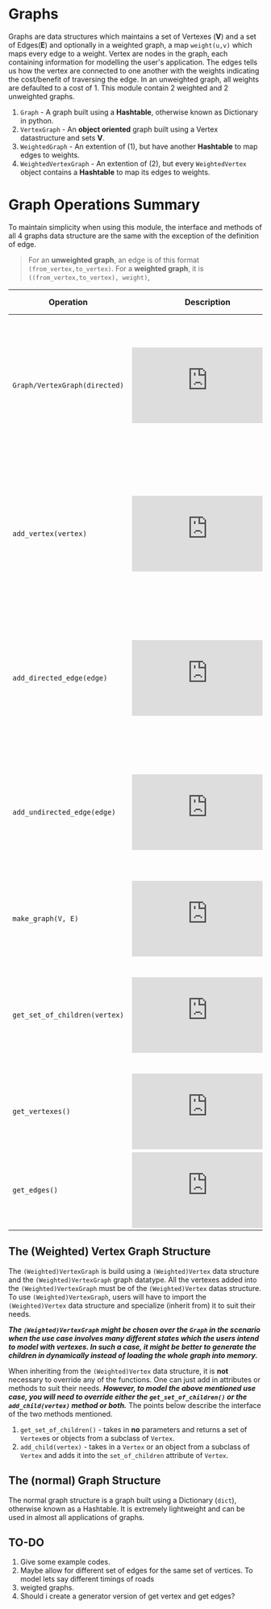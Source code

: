 # Graphs
Graphs are data structures which maintains a set of Vertexes (**V**) and a set of Edges(**E**) and optionally in a weighted graph, a map `weight(u,v)` which maps every edge to a weight. Vertex are nodes in the graph, each containing information for modelling the user's application. The edges tells us how the vertex are connected to one another with the weights indicating the cost/benefit of traversing the edge. In an unweighted graph, all weights are defaulted to a cost of 1. This module contain 2 weighted and 2 unweighted graphs.

1. `Graph` - A graph built using a **Hashtable**, otherwise known as Dictionary in python.
2. `VertexGraph` - An **object oriented** graph built using a Vertex datastructure and sets **V**.
3. `WeightedGraph` - An extention of (1), but have another **Hashtable** to map edges to weights.
4. `WeightedVertexGraph` - An extention of (2), but every `WeightedVertex` object contains a **Hashtable** to map its edges to weights.

# Graph Operations Summary
To maintain simplicity when using this module, the interface and methods of all 4 graphs data structure are the same with the exception of the definition of edge.

> For an **unweighted graph**, an edge is of this format `(from_vertex,to_vertex)`. For a **weighted graph**, it is `((from_vertex,to_vertex), weight)`, 

|Operation|Description|Time Complexity|
|----------------|-------------------------------|-----------------------------|
`Graph/VertexGraph(directed)`|![equation](https://latex.codecogs.com/png.latex?O%281%29)|Constructor for the Graph. `directed` allows you to specify whether the graph is directed or undirected. Default value for `directed` is `True`.
`add_vertex(vertex)`|![equation](https://latex.codecogs.com/png.latex?O%281%29)|Inserts a vertex into the Graph. This is **needed** before edges concerning it can be added in. Throws an error if the vertice is already in the graph.
`add_directed_edge(edge)`|![equation](https://latex.codecogs.com/png.latex?O%281%29)|Inserts the specified edge into the Graph as a **directed** edge. Throws an error if the vertices in the edge is not in the graph.
`add_undirected_edge(edge)`|![equation](https://latex.codecogs.com/png.latex?O%281%29)|Inserts the specified edge into the Graph as a **undirected** edge. Throws an error if the vertices in the edge is not in the graph.
`make_graph(V, E)`|![equation](https://latex.codecogs.com/png.latex?O%28%7CV%7C&plus;%7CE%7C%29)|Constructs the graph with the given sets of Vertexes **V** and Edges **E**.
`get_set_of_children(vertex)`|![equation](https://latex.codecogs.com/png.latex?O%281%29)|Returns the set of children of the specified vertex. Throws an error if the vertex is not in the graph. 
`get_vertexes()`|![equation](https://latex.codecogs.com/gif.latex?O%28%7CV%7C%29)|Returns the set of vertex **V**.
`get_edges()`|![equation](https://latex.codecogs.com/gif.latex?O%28%7CV%7C&plus;%7CE%7C%29)|Returns the set of edges **E**.



## The (Weighted) Vertex Graph Structure
The `(Weighted)VertexGraph` is build using a `(Weighted)Vertex` data structure and the `(Weighted)VertexGraph` graph datatype. All the vertexes added into the `(Weighted)VertexGraph` must be of the `(Weighted)Vertex` datas structure. To use `(Weighted)VertexGraph`, users will have to import the `(Weighted)Vertex` data structure and specialize (inherit from) it to suit their needs.

***The `(Weighted)VertexGraph` might be chosen over the `Graph` in the scenario when the use case involves many different states which the users intend to model with vertexes. In such a case, it might be better to generate the children in dynamically instead of loading the whole graph into memory.***

When inheriting from the `(Weighted)Vertex` data structure, it is **not** necessary to override any of the functions. One can just add in attributes or methods to suit their needs. ***However, to model the above mentioned use case, you will need to override either the `get_set_of_children()` or the `add_child(vertex)` method or both.*** The points below describe the interface of the two methods mentioned.

1. `get_set_of_children()` - takes in **no** parameters and returns a set of `Vertex`es or objects from a subclass of `Vertex`.
2. `add_child(vertex)` - takes in a `Vertex` or an object from a subclass of `Vertex` and adds it into the `set_of_children` attribute of `Vertex`.

## The (normal) Graph Structure
The normal graph structure is a graph built using a Dictionary (`dict`), otherwise known as a Hashtable. It is extremely lightweight and can be used in almost all applications of graphs. 

## TO-DO

1. Give some example codes.
2. Maybe allow for different set of edges for the same set of vertices. To model  lets say different timings of roads
3. weigted graphs. 
4. Should i create a generator version of get vertex and get edges?


